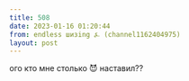```yaml
---
title: 508
date: 2023-01-16 01:20:44
from: endless шизing ⍼ (channel1162404975)
layout: post
---
```


ого кто мне столько 😈 наставил??
